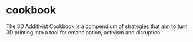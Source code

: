 # cookbook
The 3D Additivist Cookbook is a compendium of strategies that aim to turn 3D printing into a tool for emancipation, activism and disruption.

